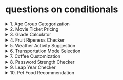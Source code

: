 # questions on conditionals

<details>
<summary>
    1. Age Group Categorization
</summary>
Classify a person's age group: Child (< 13), Teenager (13-19), Adult (20-59), Senior (60+).

</details>

<details>
<summary>
    2. Movie Ticket Pricing
</summary>
Problem: Movie tickets are priced based on age: $12 for adults (18 and over), $8 for children. Everyone gets a $2 discount on Wednesday.

</details>

<details>
<summary>
    3. Grade Calculator
</summary>
Problem: Assign a letter grade based on a student's score: A (90-100), B (80-89), C (70-79), D (60-69), F (below 60).

</details>

<details>
<summary>4. Fruit Ripeness Checker
</summary>
Problem: Determine if a fruit is ripe, overripe, or unripe based on its color. (e.g., Banana: Green - Unripe, Yellow - Ripe, Brown - Overripe)

</details>

<details>
<summary>5. Weather Activity Suggestion
</summary>
Problem: Suggest an activity based on the weather (e.g., Sunny - Go for a walk, Rainy - Read a book, Snowy - Build a snowman).

</details>

<details>
<summary>6. Transportation Mode Selection
</summary>
Problem: Choose a mode of transportation based on the distance (e.g., <3 km: Walk, 3-15 km: Bike, >15 km: Car).

</details>


<details>
<summary>7. Coffee Customization
</summary>
Problem: Customize a coffee order: "Small", "Medium", or "Large" with an option for "Extra shot" of espresso.

</details>


<details>
<summary>8. Password Strength Checker
</summary>
Problem: Check if a password is "Weak", "Medium", or "Strong". Criteria: < 6 chars (Weak), 6-10 chars (Medium), >10 chars (Strong).

</details>


<details>
<summary>9. Leap Year Checker
</summary>
Problem: Determine if a year is a leap year. (Leap years are divisible by 4, but not by 100 unless also divisible by 400).

</details>


<details>
<summary>10. Pet Food Recommendation
</summary>
Problem: Recommend a type of pet food based on the pet's species and age. (e.g., Dog: <2 years - Puppy food, Cat: >5 years - Senior cat food).

</details>